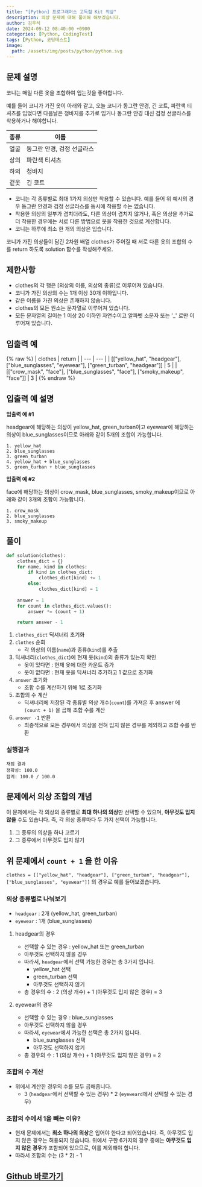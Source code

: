 ```yaml
---
title: "[Python] 프로그래머스 고득점 Kit 의상"
description: 의상 문제에 대해 풀이해 해보겠습니다.
author: 김우석
date: 2024-09-12 08:40:00 +0900
categories: [Python, CodingTest]
tags: [Python, 코딩테스트]
image:
  path: /assets/img/posts/python/python.svg
---
```


## 문제 설명
코니는 매일 다른 옷을 조합하여 입는것을 좋아합니다.

예를 들어 코니가 가진 옷이 아래와 같고, 오늘 코니가 동그란 안경, 긴 코트, 파란색 티셔츠를 입었다면 다음날은 청바지를 추가로 입거나 동그란 안경 대신 검정 선글라스를 착용하거나 해야합니다.

| 종류 | 이름 |
| --- | --- |
| 얼굴 | 동그란 안경, 검정 선글라스 |
| 상의 | 파란색 티셔츠 |
| 하의 | 청바지 |
| 겉옷 | 긴 코트 |

- 코니는 각 종류별로 최대 1가지 의상만 착용할 수 있습니다. 예를 들어 위 예시의 경우 동그란 안경과 검정 선글라스를 동시에 착용할 수는 없습니다.
- 착용한 의상의 일부가 겹치더라도, 다른 의상이 겹치지 않거나, 혹은 의상을 추가로 더 착용한 경우에는 서로 다른 방법으로 옷을 착용한 것으로 계산합니다.
- 코니는 하루에 최소 한 개의 의상은 입습니다.

코니가 가진 의상들이 담긴 2차원 배열 clothes가 주어질 때 서로 다른 옷의 조합의 수를 return 하도록 solution 함수를 작성해주세요.


## 제한사항
- clothes의 각 행은 [의상의 이름, 의상의 종류]로 이루어져 있습니다.
- 코니가 가진 의상의 수는 1개 이상 30개 이하입니다.
- 같은 이름을 가진 의상은 존재하지 않습니다.
- clothes의 모든 원소는 문자열로 이루어져 있습니다.
- 모든 문자열의 길이는 1 이상 20 이하인 자연수이고 알파벳 소문자 또는 '_' 로만 이루어져 있습니다.


## 입출력 예
{% raw %}
| clothes | return |
| --- | --- |
| \[\["yellow\_hat", "headgear"\], \["blue\_sunglasses", "eyewear"\], \["green\_turban", "headgear"\]\] | 5 |
| \[\["crow\_mask", "face"\], \["blue\_sunglasses", "face"\], \["smoky\_makeup", "face"\]\] | 3 |
{% endraw %}

## 입출력 예 설명
**입출력 예 #1**

headgear에 해당하는 의상이 yellow_hat, green_turban이고 eyewear에 해당하는 의상이 blue_sunglasses이므로 아래와 같이 5개의 조합이 가능합니다.

```
1. yellow_hat
2. blue_sunglasses
3. green_turban
4. yellow_hat + blue_sunglasses
5. green_turban + blue_sunglasses
```

**입출력 예 #2**

face에 해당하는 의상이 crow_mask, blue_sunglasses, smoky_makeup이므로 아래와 같이 3개의 조합이 가능합니다.

```
1. crow_mask
2. blue_sunglasses
3. smoky_makeup
```


## 풀이 
```python
def solution(clothes):
    clothes_dict = {}
    for name, kind in clothes:
        if kind in clothes_dict:
            clothes_dict[kind] += 1  
        else:
            clothes_dict[kind] = 1   
    
    answer = 1
    for count in clothes_dict.values():
        answer *= (count + 1)  

    return answer - 1  
```

1. `clothes_dict`  딕셔너리 초기화
2. `clothes` 순회
    - 각 의상의 이름(`name`)과 종류(`kind`)를 추출
3. 딕셔너리(`clothes_dict`)에 현재 옷(`kind`)의 종류가 있는지 확인
    - 옷이 있다면 : 현재 옷에 대한 카운트 증가
    - 옷이 없다면 : 현재 옷을 딕셔너리 추가하고 1 값으로 초기화
4. `answer` 초기화
    - 조합 수를 계산하기 위해 1로 초기화
5. 조합의 수 계산
    - 딕셔너리에 저장된 각 종류별 의상 개수(`count`)를 가져온 후 answer 에 `(count + 1)` 을 곱해 조합 수를 계산
6. `answer -1` 반환
    - 최종적으로 모든 경우에서 의상을 전혀 입지 않은 경우를 제외하고 조합 수를 반환


### 실행결과
```
채점 결과
정확성: 100.0
합계: 100.0 / 100.0
```


## 문제에서 의상 조합의 개념
이 문제에서는 각 의상의 종류별로 **최대 하나의 의상**만 선택할 수 있으며, **아무것도 입지 않을** 수도 있습니다. 즉, 각 의상 종류마다 두 가지 선택이 가능합니다.

1. 그 종류의 의상을 하나 고르기
2. 그 종류에서 아무것도 입지 않기

## 위 문제에서 `count + 1` 을 한 이유
`clothes = [["yellow_hat", "headgear"], ["green_turban", "headgear"], ["blue_sunglasses", "eyewear"]]` 의 경우로 예를 들어보겠습니다.

### 의상 종류별로 나눠보기
- `headgear` : 2개 (yellow_hat, green_turban)
- `eyewear` : 1개 (blue_sunglasses)

1. headgear의 경우
    - 선택할 수 있는 경우 : yellow_hat 또는 green_turban
    - 아무것도 선택하지 않을 경우
    - 따라서, `headgear`에서 선택 가능한 경우는 총 3가지 입니다.
        - yellow_hat 선택
        - green_turban 선택
        - 아무것도 선택하지 않기
    - 총 경우의 수 : 2 (의상 개수) + 1 (아무것도 입지 않은 경우) = 3

2. eyewear의 경우
    - 선택할 수 있는 경우 : blue_sunglasses
    - 아무것도 선택하지 않을 경우
    - 따라서, `eyewear`에서 가능한 선택은 총 2가지 입니다.
        - blue_sunglasses 선택
        - 아무것도 선택하지 않기
    - 총 경우의 수 : 1 (의상 개수) + 1 (아무것도 입지 않은 경우) = 2

### 조합의 수 계산
- 위에서 계산한 경우의 수를 모두 곱해줍니다.
    - 3 (`headgear`에서 선택할 수 있는 경우) * 2 (`eyeweard`에서 선택할 수 있는 경우)

### 조합의 수에서 1을 빼는 이유?
- 현재 문제에서는 **최소 하나의 의상**은 입어야 한다고 되어있습니다. 즉, 아무것도 입지 않은 경우는 허용되지 않습니다. 위에서 구한 6가지의 경우 중에는 **아무것도 입지 않은 경우**가 포함되어 있으므로, 이를 제외해야 합니다.
- 따라서 조합의 수는 (3 * 2) - 1

        

## [Github 바로가기](https://github.com/kr-goos/coding-test-solutions/blob/master/programmers/HighScoreKit/hash/count_clothing_combinations/solution.py)